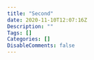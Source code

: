 ```yaml
---
title: "Second"
date: 2020-11-10T12:07:16Z
Description: ""
Tags: []
Categories: []
DisableComments: false
---
```

